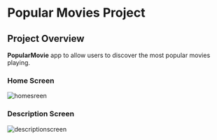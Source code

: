 # Popular Movies Project

## Project Overview
**PopularMovie** app to allow users to discover the most popular movies playing.

### Home Screen
![homesreen](https://user-images.githubusercontent.com/16986563/48374850-517f2400-e6c6-11e8-890e-2e2dbffa08fa.gif)

### Description Screen
![descriptionscreen](https://user-images.githubusercontent.com/16986563/48374849-517f2400-e6c6-11e8-9cec-844dff02f075.gif)


